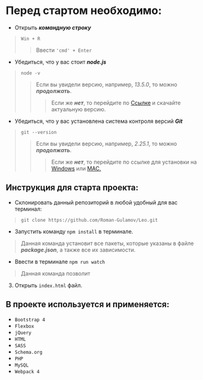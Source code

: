 # Перед стартом необходимо:
* Открыть ***командную строку***
> `Win + R`
>>Ввести `'cmd' + Enter`

* Убедиться, что у вас стоит ***node.js***
>`node -v`
>>Если вы увидели версию, например, _13.5.0_, то можно ***продолжать***.
>>>Если же ***нет***, то перейдите по [Ссылке](https://nodejs.org/en/) и скачайте актуальную версию.

* Убедиться, что у вас установлена система контроля версий ***Git***
> `git --version`
>>Если вы увидели версию, например, _2.25.1_, то можно ***продолжать***.
>>> Если же ***нет***, то перейдите по ссылке для установки на [Windows](https://gitforwindows.org/) или [MAC.](https://git-scm.com/download/mac)
    
    
## Инструкция для старта проекта:
    
* Склонировать данный репозиторий в любой удобный для вас терминал:
> `git clone https://github.com/Roman-Gulamov/Leo.git`
    
* Запустить команду `npm install` в терминале. 
> Данная команда установит все пакеты, которые указаны в файле
***package.json***, а также все их зависимости.
    
* Ввести в терминале `npm run watch`
> Данная команда позволит
    
3. Открыть `index.html` файл.
## В проекте используется и применяется:
    
* `Bootstrap 4`
* `Flexbox`
* `jQuery`
* `HTML`
* `SASS`
* `Schema.org`
* `PHP`
* `MySQL`
* `Webpack 4`


